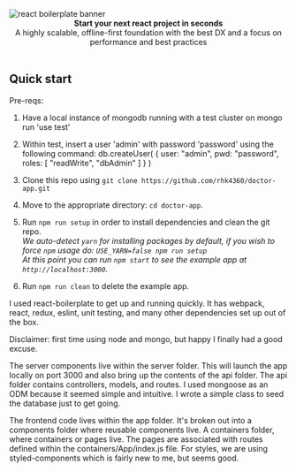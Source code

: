 <img src="https://raw.githubusercontent.com/react-boilerplate/react-boilerplate-brand/master/assets/banner-metal-optimized.jpg" alt="react boilerplate banner" align="center" />

<br />

<div align="center"><strong>Start your next react project in seconds</strong></div>
<div align="center">A highly scalable, offline-first foundation with the best DX and a focus on performance and best practices</div>

<br />

## Quick start
Pre-reqs: 
1. Have a local instance of mongodb running with a test cluster on mongo run 'use test'
2. Within test, insert a user 'admin' with password 'password' using the following command:
db.createUser(
   {
     user: "admin",
     pwd: "password",
     roles: [ "readWrite", "dbAdmin" ]
   }
)

1. Clone this repo using `git clone https://github.com/rhk4360/doctor-app.git`
2. Move to the appropriate directory: `cd doctor-app`.<br />
3. Run `npm run setup` in order to install dependencies and clean the git repo.<br />
   *We auto-detect `yarn` for installing packages by default, if you wish to force `npm` usage do: `USE_YARN=false npm run setup`*<br />
   *At this point you can run `npm start` to see the example app at `http://localhost:3000`.*
4. Run `npm run clean` to delete the example app.

I used react-boilerplate to get up and running quickly. It has webpack, react, redux, eslint, unit testing, and many other dependencies set up out of the box.

Disclaimer: first time using node and mongo, but happy I finally had a good excuse.

The server components live within the server folder. This will launch the app locally on port 3000 and also 
bring up the contents of the api folder. The api folder contains controllers, models, and routes.
I used mongoose as an ODM because it seemed simple and intuitive. I wrote a simple class to seed the database just to get going.

The frontend code lives within the app folder. It's broken out into a components folder where reusable components live.
A containers folder, where containers or pages live. The pages are associated with routes defined within the containers/App/index.js file. For styles, we are using styled-components which is fairly new to me, but seems good.